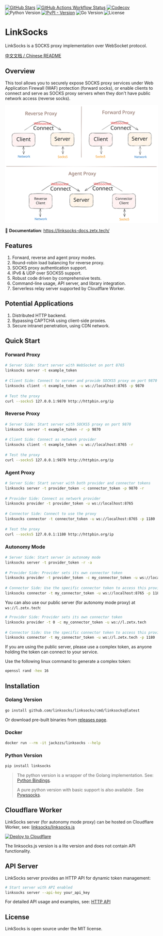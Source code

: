 [![GitHub Stars](https://img.shields.io/github/stars/linksocks/linksocks?style=flat&logo=github)](https://github.com/linksocks/linksocks) [![GitHub Actions Workflow Status](https://img.shields.io/github/actions/workflow/status/linksocks/linksocks/ci.yml?logo=github&label=Tests)](https://github.com/linksocks/linksocks/actions) [![Codecov](https://img.shields.io/codecov/c/github/linksocks/linksocks?logo=codecov&logoColor=white)](https://app.codecov.io/gh/linksocks/linksocks/tree/main) ![Python Version](https://img.shields.io/badge/python_version-%3E%203.8-blue?logo=python&logoColor=white) [![PyPI - Version](https://img.shields.io/pypi/v/linksocks?logo=pypi&logoColor=white)](https://pypi.org/project/linksocks/) ![Go Version](https://img.shields.io/github/go-mod/go-version/linksocks/linksocks) ![License](https://img.shields.io/github/license/linksocks/linksocks)

# LinkSocks

LinkSocks is a SOCKS proxy implementation over WebSocket protocol.

[中文文档 / Chinese README](README.cn.md)

## Overview

This tool allows you to securely expose SOCKS proxy services under Web Application Firewall (WAF) protection (forward socks), or enable clients to connect and serve as SOCKS proxy servers when they don't have public network access (reverse socks).

![Main Diagram](https://github.com/linksocks/linksocks/raw/main/images/abstract.svg)

📖 **Documentation**: https://linksocks-docs.zetx.tech/

## Features

1. Forward, reverse and agent proxy modes.
2. Round-robin load balancing for reverse proxy.
3. SOCKS proxy authentication support.
4. IPv6 & UDP over SOCKS5 support.
5. Robust code driven by comprehensive tests.
6. Command-line usage, API server, and library integration.
7. Serverless relay server supported by Cloudflare Worker.

## Potential Applications

1. Distributed HTTP backend.
2. Bypassing CAPTCHA using client-side proxies.
3. Secure intranet penetration, using CDN network.

## Quick Start

### Forward Proxy

```bash
# Server Side: Start server with WebSocket on port 8765
linksocks server -t example_token

# Client Side: Connect to server and provide SOCKS5 proxy on port 9870
linksocks client -t example_token -u ws://localhost:8765 -p 9870

# Test the proxy
curl --socks5 127.0.0.1:9870 http://httpbin.org/ip
```

### Reverse Proxy

```bash
# Server Side: Start server with SOCKS5 proxy on port 9870
linksocks server -t example_token -r -p 9870

# Client Side: Connect as network provider
linksocks client -t example_token -u ws://localhost:8765 -r

# Test the proxy
curl --socks5 127.0.0.1:9870 http://httpbin.org/ip
```

### Agent Proxy

```bash
# Server Side: Start server with both provider and connector tokens
linksocks server -t provider_token -c connector_token -p 9870 -r

# Provider Side: Connect as network provider
linksocks provider -t provider_token -u ws://localhost:8765

# Connector Side: Connect to use the proxy
linksocks connector -t connector_token -u ws://localhost:8765 -p 1180

# Test the proxy
curl --socks5 127.0.0.1:1180 http://httpbin.org/ip
```

### Autonomy Mode

```bash
# Server Side: Start server in autonomy mode
linksocks server -t provider_token -r -a

# Provider Side: Provider sets its own connector token
linksocks provider -t provider_token -c my_connector_token -u ws://localhost:8765

# Connector Side: Use the specific connector token to access this provider
linksocks connector -t my_connector_token -u ws://localhost:8765 -p 1180
```

You can also use our public server (for autonomy mode proxy) at `ws://l.zetx.tech`:

```bash
# Provider Side: Provider sets its own connector token
linksocks provider -t 0 -c my_connector_token -u ws://l.zetx.tech

# Connector Side: Use the specific connector token to access this provider
linksocks connector -t my_connector_token -u ws://l.zetx.tech -p 1180
```

If you are using the public server, please use a complex token, as anyone holding the token can connect to your service.

Use the following linux command to generate a complex token:

```bash
openssl rand -hex 16
```

## Installation

### Golang Version
```bash
go install github.com/linksocks/linksocks/cmd/linksocks@latest
```

Or download pre-built binaries from [releases page](https://github.com/linksocks/linksocks/releases).

### Docker
```bash
docker run --rm -it jackzzs/linksocks --help
```

### Python Version
```bash
pip install linksocks
```

> The python version is a wrapper of the Golang implementation. See: [Python Bindings](https://linksocks-docs.zetx.tech/python/).
>
> A pure python version with basic support is also available . See [Pywssocks](https://github.com/linksocks/pywssocks).

## Cloudflare Worker

LinkSocks server (for autonomy mode proxy) can be hosted on Cloudflare Worker, see: [linksocks/linksocks.js](https://github.com/linksocks/linksocks.js)

[![Deploy to Cloudflare](https://deploy.workers.cloudflare.com/button)](https://deploy.workers.cloudflare.com/?url=https://github.com/linksocks/linksocks.js)

The linksocks.js version is a lite version and does not contain API functionality.

## API Server

LinkSocks server provides an HTTP API for dynamic token management:

```bash
# Start server with API enabled
linksocks server --api-key your_api_key
```

For detailed API usage and examples, see: [HTTP API](https://linksocks-docs.zetx.tech/guide/http-api)

## License

LinkSocks is open source under the MIT license.
